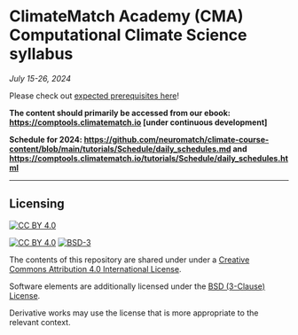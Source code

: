 # ClimateMatch Academy (CMA) Computational Climate Science syllabus

*July 15-26, 2024*

Please check out [expected prerequisites here](https://github.com/NeuromatchAcademy/precourse/blob/main/prereqs/ClimateScience.md)!

**The content should primarily be accessed from our ebook: https://comptools.climatematch.io [under continuous development]**

**Schedule for 2024: https://github.com/neuromatch/climate-course-content/blob/main/tutorials/Schedule/daily_schedules.md and https://comptools.climatematch.io/tutorials/Schedule/daily_schedules.html**

---

## Licensing

[![CC BY 4.0][cc-by-image]][cc-by]

[![CC BY 4.0][cc-by-shield]][cc-by] [![BSD-3][bsd-3-shield]][bsd-3]

The contents of this repository are shared under under a [Creative Commons Attribution 4.0 International License][cc-by].

Software elements are additionally licensed under the [BSD (3-Clause) License][bsd-3].

Derivative works may use the license that is more appropriate to the relevant context.

[cc-by]: http://creativecommons.org/licenses/by/4.0/
[cc-by-image]: https://i.creativecommons.org/l/by/4.0/88x31.png
[cc-by-shield]: https://img.shields.io/badge/License-CC%20BY%204.0-lightgrey.svg

[bsd-3]: https://opensource.org/licenses/BSD-3-Clause
[bsd-3-shield]: https://camo.githubusercontent.com/9b9ea65d95c9ef878afa1987df65731d47681336/68747470733a2f2f696d672e736869656c64732e696f2f707970692f6c2f736561626f726e2e737667
